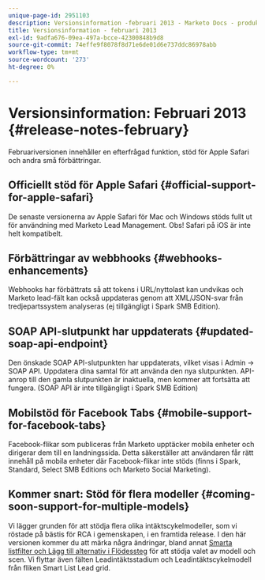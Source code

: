 ```yaml
---
unique-page-id: 2951103
description: Versionsinformation -februari 2013 - Marketo Docs - produktdokumentation
title: Versionsinformation - februari 2013
exl-id: 9adfa676-09ea-497a-bcce-42300848b9d8
source-git-commit: 74effe9f8078f8d71e6de01d6e737ddc86978abb
workflow-type: tm+mt
source-wordcount: '273'
ht-degree: 0%

---
```


# Versionsinformation: Februari 2013 {#release-notes-february}

Februariversionen innehåller en efterfrågad funktion, stöd för Apple Safari och andra små förbättringar.

## Officiellt stöd för Apple Safari {#official-support-for-apple-safari}

De senaste versionerna av Apple Safari för Mac och Windows stöds fullt ut för användning med Marketo Lead Management. Obs! Safari på iOS är inte helt kompatibelt.

## Förbättringar av webbhooks {#webhooks-enhancements}

Webhooks har förbättrats så att tokens i URL/nyttolast kan undvikas och Marketo lead-fält kan också uppdateras genom att XML/JSON-svar från tredjepartssystem analyseras (ej tillgängligt i Spark SMB Edition).

## SOAP API-slutpunkt har uppdaterats {#updated-soap-api-endpoint}

Den önskade SOAP API-slutpunkten har uppdaterats, vilket visas i Admin -> SOAP API. Uppdatera dina samtal för att använda den nya slutpunkten. API-anrop till den gamla slutpunkten är inaktuella, men kommer att fortsätta att fungera. (SOAP API är inte tillgängligt i Spark SMB Edition)

## Mobilstöd för Facebook Tabs {#mobile-support-for-facebook-tabs}

Facebook-flikar som publiceras från Marketo upptäcker mobila enheter och dirigerar dem till en landningssida. Detta säkerställer att användaren får rätt innehåll på mobila enheter där Facebook-flikar inte stöds (finns i Spark, Standard, Select SMB Editions och Marketo Social Marketing).

## Kommer snart: Stöd för flera modeller {#coming-soon-support-for-multiple-models}

Vi lägger grunden för att stödja flera olika intäktscykelmodeller, som vi röstade på bästis för RCA i gemenskapen, i en framtida release. I den här versionen kommer du att märka några ändringar, bland annat [Smarta listfilter och Lägg till alternativ i Flödessteg](/help/marketo/product-docs/reporting/revenue-cycle-analytics/revenue-cycle-models/find-all-leads-in-a-revenue-cycle-model.md) för att stödja valet av modell och scen. Vi flyttar även fälten Leadintäktsstadium och Leadintäktscykelmodell från fliken Smart List Lead grid.
